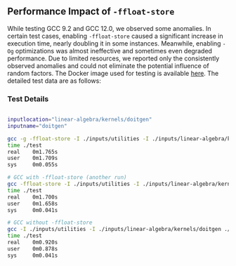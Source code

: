 ## **Performance Impact of `-ffloat-store`**

While testing GCC 9.2 and GCC 12.0, we observed some anomalies. In certain test cases, enabling `-ffloat-store` caused a significant increase in execution time, nearly doubling it in some instances. Meanwhile, enabling `-Og` optimizations was almost ineffective and sometimes even degraded performance. Due to limited resources, we reported only the consistently observed anomalies and could not eliminate the potential influence of random factors. The Docker image used for testing is available [here](https://hub.docker.com/r/anonymicse2021/gcc_inputs). The detailed test data are as follows:

### **Test Details**

```bash

inputlocation="linear-algebra/kernels/doitgen"
inputname="doitgen"

gcc -g -ffloat-store -I ./inputs/utilities -I ./inputs/linear-algebra/kernels/doitgen ./inputs/utilities/polybench.c ./inputs/linear-algebra/kernels/doitgen/doitgen.c -DPOLYBENCH_TIME -o ./test
time ./test
real    0m1.765s
user    0m1.709s
sys     0m0.055s

# GCC with -ffloat-store (another run)
gcc -ffloat-store -I ./inputs/utilities -I ./inputs/linear-algebra/kernels/doitgen ./inputs/utilities/polybench.c ./inputs/linear-algebra/kernels/doitgen/doitgen.c -DPOLYBENCH_TIME -o ./test
time ./test
real    0m1.700s
user    0m1.658s
sys     0m0.041s

# GCC without -ffloat-store
gcc -I ./inputs/utilities -I ./inputs/linear-algebra/kernels/doitgen ./inputs/utilities/polybench.c ./inputs/linear-algebra/kernels/doitgen/doitgen.c -DPOLYBENCH_TIME -o ./test
time ./test
real    0m0.920s
user    0m0.878s
sys     0m0.041s